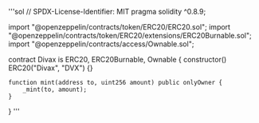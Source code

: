 '''sol
// SPDX-License-Identifier: MIT
pragma solidity ^0.8.9;

import "@openzeppelin/contracts/token/ERC20/ERC20.sol";
import "@openzeppelin/contracts/token/ERC20/extensions/ERC20Burnable.sol";
import "@openzeppelin/contracts/access/Ownable.sol";

contract Divax is ERC20, ERC20Burnable, Ownable {
    constructor() ERC20("Divax", "DVX") {}

    function mint(address to, uint256 amount) public onlyOwner {
        _mint(to, amount);
    }
}
'''
